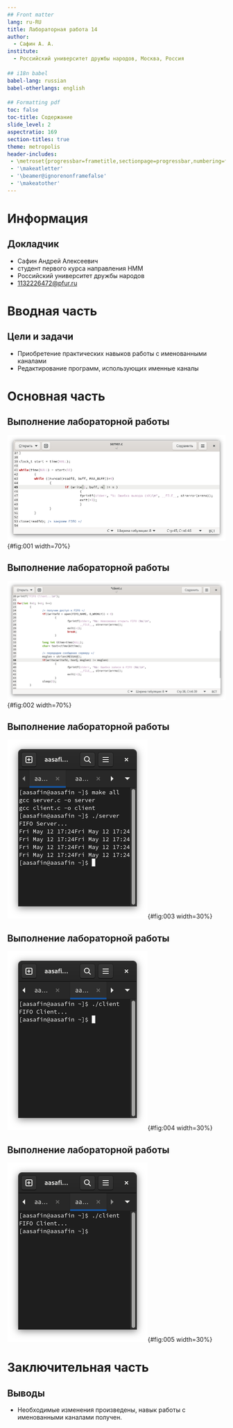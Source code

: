 ```yaml
---
## Front matter
lang: ru-RU
title: Лабораторная работа 14
author:
  - Сафин А. А.
institute:
  - Российский университет дружбы народов, Москва, Россия

## i18n babel
babel-lang: russian
babel-otherlangs: english

## Formatting pdf
toc: false
toc-title: Содержание
slide_level: 2
aspectratio: 169
section-titles: true
theme: metropolis
header-includes:
 - \metroset{progressbar=frametitle,sectionpage=progressbar,numbering=fraction}
 - '\makeatletter'
 - '\beamer@ignorenonframefalse'
 - '\makeatother'
---
```


# Информация

## Докладчик

  * Сафин Андрей Алексеевич
  * студент первого курса направления НММ
  * Российский университет дружбы народов
  * [1132226472@pfur.ru](mailto:1132226472@pfur.ru)


# Вводная часть

## Цели и задачи

- Приобретение практических навыков работы с именованными каналами
- Редактирование программ, использующих именные каналы

# Основная часть

## Выполнение лабораторной работы

![Изменения server.c](image/001.png){#fig:001 width=70%}

## Выполнение лабораторной работы

![Изменения client.c](image/002.png){#fig:002 width=70%}

## Выполнение лабораторной работы

![Работа сервера](image/003.png){#fig:003 width=30%}

## Выполнение лабораторной работы

![Клиент 1](image/004.png){#fig:004 width=30%}

## Выполнение лабораторной работы

![Клиент 2](image/005.png){#fig:005 width=30%}

# Заключительная часть

## Выводы

- Необходимые изменения произведены, навык работы с именованными каналами получен. 

